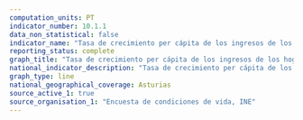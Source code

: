 ```yaml
---
computation_units: PT
indicator_number: 10.1.1
data_non_statistical: false
indicator_name: "Tasa de crecimiento per cápita de los ingresos de los hogares del 40% más pobre de la población"
reporting_status: complete
graph_title: "Tasa de crecimiento per cápita de los ingresos de los hogares del 40% más pobre de la población"
national_indicator_description: "Tasa de crecimiento per cápita de los ingresos de los hogares del 40% más pobre de la población"
graph_type: line
national_geographical_coverage: Asturias
source_active_1: true
source_organisation_1: "Encuesta de condiciones de vida, INE"
---
```


